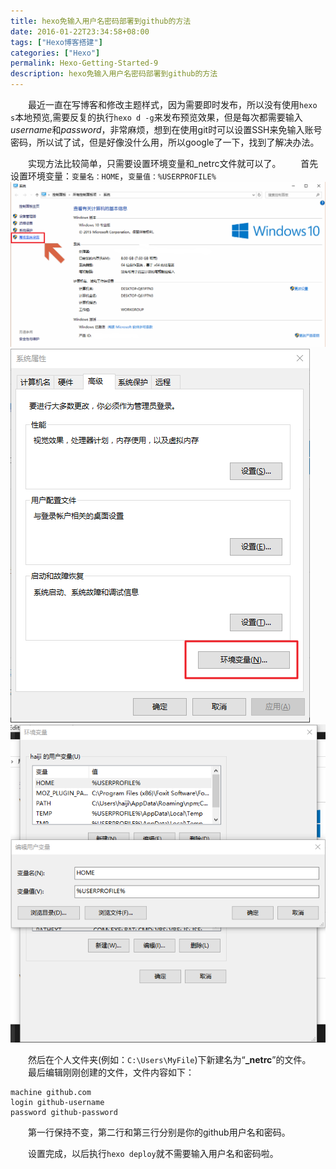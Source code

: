 ```yaml
---
title: hexo免输入用户名密码部署到github的方法
date: 2016-01-22T23:34:58+08:00
tags: ["Hexo博客搭建"]
categories: ["Hexo"]
permalink: Hexo-Getting-Started-9
description: hexo免输入用户名密码部署到github的方法
---
```

　　最近一直在写博客和修改主题样式，因为需要即时发布，所以没有使用`hexo s`本地预览,需要反复的执行`hexo d -g`来发布预览效果，但是每次都需要输入*username*和*password*，非常麻烦，想到在使用git时可以设置SSH来免输入账号密码，所以试了试，但是好像没什么用，所以google了一下，找到了解决办法。
<!--more-->
　　实现方法比较简单，只需要设置环境变量和_netrc文件就可以了。
　　首先设置环境变量：`变量名：HOME`，`变量值：%USERPROFILE%`
![](/image/hexo/hexo1.png)
![](/image/hexo/hexo2.png)
![](/image/hexo/hexo3.png)

　　然后在个人文件夹(例如：`C:\Users\MyFile`)下新建名为“**_netrc**”的文件。
　　最后编辑刚刚创建的文件，文件内容如下：
```
machine github.com
login github-username  
password github-password
```
　　第一行保持不变，第二行和第三行分别是你的github用户名和密码。

　　设置完成，以后执行`hexo deploy`就不需要输入用户名和密码啦。

